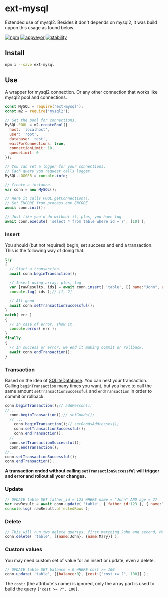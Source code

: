 # ext-mysql
Extended use of mysql2. Besides it don't depends on mysql2, it was build uppon this usage as found below.

[![npm][npm]][npm-url]
[![appveyor][appveyor]][appveyor-url]
[![stability][stability]][stability-url]

## Install
```bash
npm i --save ext-mysql
```

## Use
A wrapper for mysql2 connection. Or any other connection that works like mysql2 pool and connections.
```javascript
const MySQL = require('ext-mysql');
const m2 = require('mysql2');

// Set the pool for connections.
MySQL.POOL = m2.createPool({
  host: 'localhost',
  user: 'root',
  database: 'test',
  waitForConnections: true,
  connectionLimit: 10,
  queueLimit: 0
});

// You can set a logger for your connections.
// Each query you request calls logger.
MySQL.LOGGER = console.info;

// Create a instance.
var conn = new MySQL();

// Here it calls POOL.getConnection().
// Set ENCODE from process.env.ENCODE
await conn.init();

// Just like you'd do without it, plus, you have log
await conn.execute( 'select * from table where id = ?', [10] );
```

### Insert
You should (but not required) begin, set success and end a transaction. This is the following way of doing that.
```javascript
try
{
  // Start a transaction.
  await conn.beginTransaction();

  // Insert using array, plus, log
  var [rawResults, ids] = await conn.insert( 'table', [{ name:"John", age:27 }, { name:"Mary", age:25 }] );
  console.log( ids );// [1, 2]

  // All good
  await conn.setTransactionSuccessful();
}
catch( err )
{
  // In case of error, show it.
  console.error( err );
}
finally
{
  // In success or error, we end it making commit or rollback.
  await conn.endTransaction();
}
```

### Transaction 
Based on the idea of [SQLiteDatabase][SQLiteDatabase]. You can nest your transaction. Calling `beginTransaction` many times you want, but you have to call the same amount `setTransactionSuccessful` and `endTransaction` in order to commit or rollback.
```javascript
conn.beginTransaction();// addPerson();
// ...
  conn.beginTransaction();// setGoods();
  // ...
    conn.beginTransaction();// setGoodsAddresses();
    conn.setTransactionSuccessful();
    conn.endTransaction();
  // ...
  conn.setTransactionSuccessful();
  conn.endTransaction();
//...
conn.setTransactionSuccessful();
conn.endTransaction();
```
**A transaction ended without calling `setTransactionSuccessful` will trigger and error and rollout all your changes.**

### Update
```javascript
// UPDATE table SET father_id = 123 WHERE name = "John" AND age = 27
var rawResult = await conn.update( 'table', { father_id:123 }, { name:"John", age:27 } );
console.log( rawResult.affectedRows );
```

### Delete
```javascript
// This will run two delete queries, first matching John and second, Mary
conn.delete( 'table', [{name:John}, {name:Mary}] );
```

### Custom values
You may need custom set of value for an insert or update, even a delete.
```javascript
// UPDATE table SET balance = 0 WHERE cost >= 100
conn.update( 'table', [{balance:0}, {cost:["cost >= ?", 100]] );
```
The `cost:` (the attribute's name) is ignored, only the array part is used to build the query `["cost >= ?", 100]`.

[SQLiteDatabase]: https://github.com/aosp-mirror/platform_frameworks_base/blob/master/core/java/android/database/sqlite/SQLiteDatabase.java

[npm]: https://badge.fury.io/js/ext-mysql.svg
[npm-url]: https://npmjs.com/package/ext-mysql

[npm]: https://img.shields.io/npm/v/ext-mysql.svg
[npm-url]: https://npmjs.com/package/ext-mysql

[appveyor]: https://ci.appveyor.com/api/projects/status/hucvow1n0t3q3le3/branch/master?svg=true
[appveyor-url]: https://ci.appveyor.com/project/adriancmiranda/ext-mysql/branch/master

[stability]: http://badges.github.io/stability-badges/dist/experimental.svg
[stability-url]: https://cdn.meme.am/cache/instances/folder481/500x/9689481.jpg
